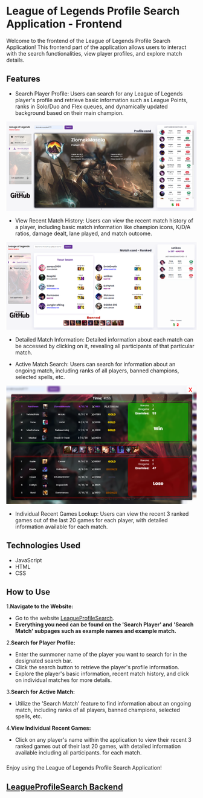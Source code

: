 
# League of Legends Profile Search Application - Frontend
Welcome to the frontend of the League of Legends Profile Search Application! This frontend part of the application allows users to interact with the search functionalities, view player profiles, and explore match details.

## Features
- Search Player Profile: Users can search for any League of Legends player's profile and retrieve basic information such as League Points, ranks in Solo/Duo and Flex queues, and dynamically updated background based on their main champion.

<img src='img/profile search.png'>

- View Recent Match History: Users can view the recent match history of a player, including basic match information like champion icons, K/D/A ratios, damage dealt, lane played, and match outcome.

<img src='img/active match.png'>

- Detailed Match Information: Detailed information about each match can be accessed by clicking on it, revealing all participants of that particular match.

- Active Match Search: Users can search for information about an ongoing match, including ranks of all players, banned champions, selected spells, etc.

<img src='img/recent match.png'>

- Individual Recent Games Lookup: Users can view the recent 3 ranked games out of the last 20 games for each player, with detailed information available for each match.
## Technologies Used
- JavaScript
- HTML
- CSS
## How to Use
1.<b>Navigate to the Website:</b>
- Go to the website [LeagueProfileSearch](https://kpodsiadlo7.github.io).
- <b>Everything you need can be found on the 'Search Player' and 'Search Match' subpages such as example names and example match.</b>

2.<b>Search for Player Profile:</b>

- Enter the summoner name of the player you want to search for in the designated search bar.
- Click the search button to retrieve the player's profile information.
- Explore the player's basic information, recent match history, and click on individual matches for more details.

3.<b>Search for Active Match:</b>

- Utilize the 'Search Match' feature to find information about an ongoing match, including ranks of all players, banned champions, selected spells, etc.

4.<b>View Individual Recent Games:</b>

- Click on any player's name within the application to view their recent 3 ranked games out of their last 20 games, with detailed information available including all participants. for each match.
###
Enjoy using the League of Legends Profile Search Application!
## [LeagueProfileSearch Backend](https://github.com/kpodsiadlo7/LeagueProfileSearch)